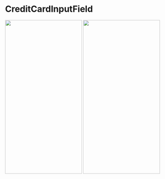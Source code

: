 # CreditCardInputField

<img src="https://user-images.githubusercontent.com/80398950/144401451-0da7cf01-34bf-4f5e-8cc5-7219361eb80a.png" width="250" height="500" />

<img src="https://user-images.githubusercontent.com/80398950/144401461-16e5c602-ab00-4206-8f6d-e088776ed46a.png" width="250" height="500" />

